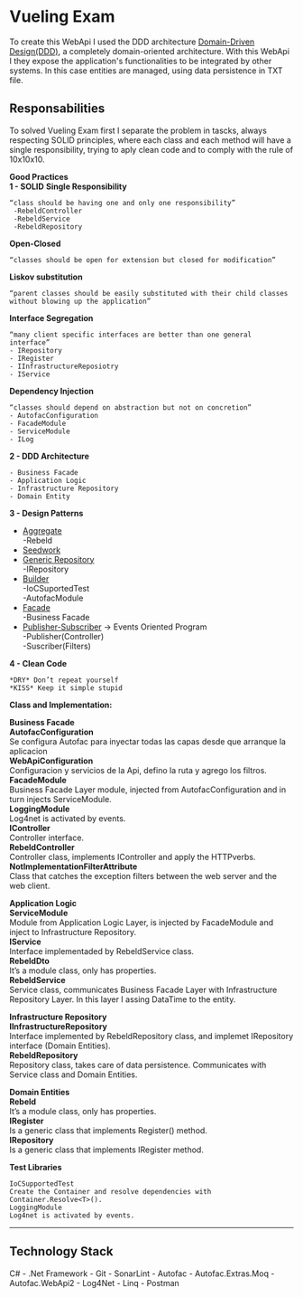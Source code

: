 # Vueling Exam
To create this WebApi I used the DDD architecture [Domain-Driven Design(DDD)](https://vaadin.com/learn/tutorials/ddd/ddd_and_hexagonal),
a completely domain-oriented architecture. With this WebApi I they expose the application's functionalities to be integrated by other 
systems. In this case entities are managed, using data persistence in TXT file.

## Responsabilities

To solved Vueling Exam first I separate the problem in tascks, always respecting SOLID principles,
where each class and each method will have a single responsibility, trying to aply clean code  and to comply with the rule of 10x10x10.


**Good Practices**<br/>
**1 - SOLID**
**Single Responsibility**
```
“class should be having one and only one responsibility”
 -RebeldController
 -RebeldService
 -RebeldRepository
```
**Open-Closed**
```
“classes should be open for extension but closed for modification”
```

**Liskov substitution**
```
“parent classes should be easily substituted with their child classes without blowing up the application”
```
**Interface Segregation**
```
“many client specific interfaces are better than one general interface”
- IRepository
- IRegister
- IInfrastructureReposiotry
- IService
```
**Dependency Injection**
```
“classes should depend on abstraction but not on concretion”
- AutofacConfiguration
- FacadeModule
- ServiceModule
- ILog
```

**2 - DDD Architecture**

```
- Business Facade
- Application Logic
- Infrastructure Repository
- Domain Entity
```

**3 - Design Patterns**
- [Aggregate](https://martinfowler.com/bliki/DDD_Aggregate.html)<br/>
-Rebeld<br/>
- [Seedwork](https://martinfowler.com/bliki/Seedwork.html)<br/>
- [Generic Repository](https://codewithshadman.com/repository-pattern-csharp/)<br/>
-IRepository<br/>
- [Builder](https://refactoring.guru/design-patterns/builder)<br/>
-IoCSuportedTest<br/>
-AutofacModule<br/>
- [Facade](https://www.tutorialspoint.com/design_pattern/facade_pattern.htm)<br/>
-Business Facade<br/>
- [Publisher-Subscriber](https://docs.microsoft.com/en-us/azure/architecture/patterns/publisher-subscriber) -> Events Oriented Program<br/>
-Publisher(Controller)<br/>
-Suscriber(Filters)<br/>

**4 - Clean Code**

```
*DRY* Don’t repeat yourself
*KISS* Keep it simple stupid
```

**Class and Implementation:**<br/>

**Business Facade**<br/>
**AutofacConfiguration** <br/> Se configura Autofac para inyectar todas las capas desde que arranque la aplicacion<br /> 
**WebApiConfiguration**<br/> Configuracion y servicios de la Api, defino la ruta y agrego los filtros.<br/>
**FacadeModule**<br/> Business Facade Layer module, injected from AutofacConfiguration and in turn injects ServiceModule.<br/>
**LoggingModule**<br/> Log4net is activated by events.<br/>
**IController**<br/> Controller interface.<br/>
**RebeldController**<br/> Controller class, implements IController and apply the HTTPverbs.<br/>
**NotImplementationFilterAttribute**<br/> Class that catches the exception filters between the web server and the web client. <br/>

**Application Logic**<br/>
**ServiceModule**<br/> Module from Application Logic Layer, is injected by FacadeModule and inject to Infrastructure Repository.<br/>
**IService**<br/> Interface implementaded by RebeldService class.<br/>
**RebeldDto**<br/> It’s a module class, only has properties.<br/>
**RebeldService**<br/> Service class, communicates Business Facade Layer with Infrastructure Repository Layer. In this layer I assing DataTime to the entity.<br/>

**Infrastructure Repository**<br/>
**IInfrastructureRepository**<br/> Interface implemented by RebeldRepository class, and implemet IRepository interface (Domain Entities).<br/>
**RebeldRepository**<br/> Repository class, takes care of data persistence. Communicates with Service class and Domain Entities.<br/>

**Domain Entities**<br/>
**Rebeld**<br/> It’s a module class, only has properties.<br/>
**IRegister**<br/> Is a generic class that implements Register() method.<br/>
**IRepository**<br/> Is a generic class that implements IRegister <T> method.<br/>

**Test Libraries**
```
IoCSupportedTest
Create the Container and resolve dependencies with Container.Resolve<T>().
LoggingModule
Log4net is activated by events.
```
----------------------------------------------------------------------------
## Technology Stack<br/>
C#   -   .Net Framework     -   Git   -   SonarLint -   Autofac   -   Autofac.Extras.Moq   -   Autofac.WebApi2   -   Log4Net   -    Linq    -    Postman 

